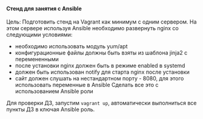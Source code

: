 #### Стенд для занятия с Ansible

Цель:
Подготовить стенд на Vagrant как минимум с одним сервером. На этом сервере используя Ansible необходимо развернуть nginx со следующими условиями:
- необходимо использовать модуль yum/apt
- конфигурационные файлы должны быть взяты из шаблона jinja2 с перемененными
- после установки nginx должен быть в режиме enabled в systemd
- должен быть использован notify для старта nginx после установки
- сайт должен слушать на нестандартном порту - 8080, для этого использовать переменные в Ansible
Сделать все это с использованием Ansible роли

Для проверки ДЗ, запустим `vagrant up`, автоматически выполниться все пункты ДЗ в ключая Ansible роль.
